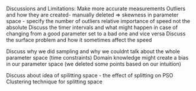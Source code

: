Discussions and Limitations:
Make more accurate measurements 
Outliers and how they are created- manually deleted => skewness in parameter space - specify the number of outliers
relative importance of speed not the absolute
Discuss the timer intervals and what might happen in case of changing from a good parameter set to a bad one and vice versa
Discuss the surface problem and how it sometimes affect the speed






Discuss why we did sampling and why we couldnt talk about the whole parameter space (time constraints)
Domain knowledge might create a bias in our parameter space (we deleted some points based on our intuition)

Discuss about idea of spilitting space - the effect of splitting on PSO
Clustering technique for splitting space
